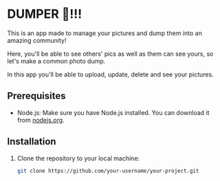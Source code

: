 # DUMPER 📸!!!

This is an app made to manage your pictures and dump them into an amazing community!

Here, you'll be able to see others' pics as well as them can see yours, so let's make a common photo dump.

In this app you'll be able to upload, update, delete and see your pictures.
## Prerequisites

- Node.js: Make sure you have Node.js installed. You can download it from [nodejs.org](https://nodejs.org/).

## Installation

1. Clone the repository to your local machine:

   ```bash
   git clone https://github.com/your-username/your-project.git
